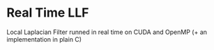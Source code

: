 # Real Time LLF
Local Laplacian Filter runned in real time on CUDA and OpenMP (+ an implementation in plain C)
